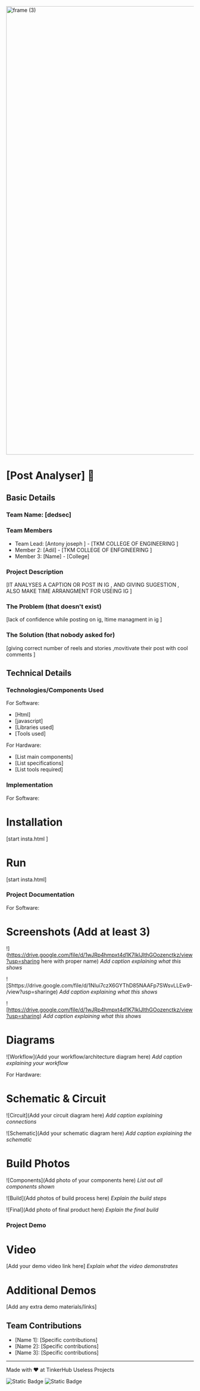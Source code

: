 <img width="3188" height="1202" alt="frame (3)" src="https://github.com/user-attachments/assets/517ad8e9-ad22-457d-9538-a9e62d137cd7" />


# [Post Analyser] 🎯


## Basic Details
### Team Name: [dedsec]


### Team Members
- Team Lead: [Antony joseph ] - [TKM COLLEGE OF ENGINEERING ]
- Member 2: [Adil] - [TKM COLLEGE OF ENFGINEERING ]
- Member 3: [Name] - [College]

### Project Description
[IT ANALYSES A CAPTION OR POST IN IG , AND GIVING SUGESTION , ALSO MAKE TIME ARRANGMENT FOR USEING IG ]

### The Problem (that doesn't exist)
[lack of confidence while posting on ig, ltime managment in ig ]

### The Solution (that nobody asked for)
[giving correct number of reels and stories ,movitivate their post with cool comments  ]

## Technical Details
### Technologies/Components Used
For Software:
- [Html]
- [javascript]
- [Libraries used]
- [Tools used]

For Hardware:
- [List main components]
- [List specifications]
- [List tools required]

### Implementation
For Software:
# Installation
[start insta.html  ]

# Run
[start insta.html]

### Project Documentation
For Software:

# Screenshots (Add at least 3)
!](https://drive.google.com/file/d/1wJRp4hmpxt4d1K7IklJlthGOozenctkz/view?usp=sharing here with proper name)
*Add caption explaining what this shows*

![Shttps://drive.google.com/file/d/1NIui7czX6GYThD85NAAFp7SWsvLLEw9-/view?usp=sharinge)
*Add caption explaining what this shows*

![https://drive.google.com/file/d/1wJRp4hmpxt4d1K7IklJlthGOozenctkz/view?usp=sharing)
*Add caption explaining what this shows*

# Diagrams
![Workflow](Add your workflow/architecture diagram here)
*Add caption explaining your workflow*

For Hardware:

# Schematic & Circuit
![Circuit](Add your circuit diagram here)
*Add caption explaining connections*

![Schematic](Add your schematic diagram here)
*Add caption explaining the schematic*

# Build Photos
![Components](Add photo of your components here)
*List out all components shown*

![Build](Add photos of build process here)
*Explain the build steps*

![Final](Add photo of final product here)
*Explain the final build*

### Project Demo
# Video
[Add your demo video link here]
*Explain what the video demonstrates*

# Additional Demos
[Add any extra demo materials/links]

## Team Contributions
- [Name 1]: [Specific contributions]
- [Name 2]: [Specific contributions]
- [Name 3]: [Specific contributions]

---
Made with ❤️ at TinkerHub Useless Projects 

![Static Badge](https://img.shields.io/badge/TinkerHub-24?color=%23000000&link=https%3A%2F%2Fwww.tinkerhub.org%2F)
![Static Badge](https://img.shields.io/badge/UselessProjects--25-25?link=https%3A%2F%2Fwww.tinkerhub.org%2Fevents%2FQ2Q1TQKX6Q%2FUseless%2520Projects)


